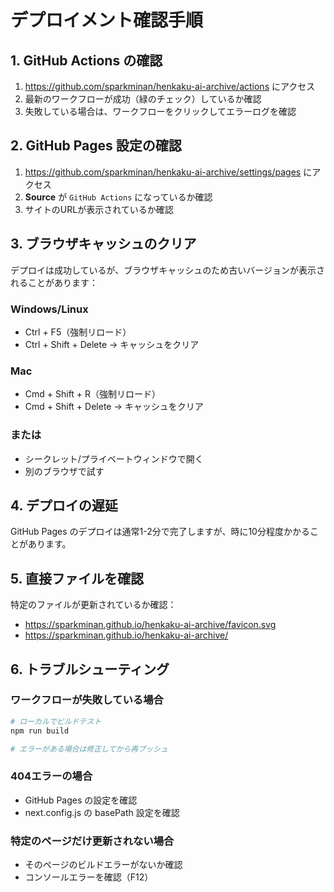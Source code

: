# デプロイメント確認手順

## 1. GitHub Actions の確認

1. https://github.com/sparkminan/henkaku-ai-archive/actions にアクセス
2. 最新のワークフローが成功（緑のチェック）しているか確認
3. 失敗している場合は、ワークフローをクリックしてエラーログを確認

## 2. GitHub Pages 設定の確認

1. https://github.com/sparkminan/henkaku-ai-archive/settings/pages にアクセス
2. **Source** が `GitHub Actions` になっているか確認
3. サイトのURLが表示されているか確認

## 3. ブラウザキャッシュのクリア

デプロイは成功しているが、ブラウザキャッシュのため古いバージョンが表示されることがあります：

### Windows/Linux
- Ctrl + F5（強制リロード）
- Ctrl + Shift + Delete → キャッシュをクリア

### Mac
- Cmd + Shift + R（強制リロード）
- Cmd + Shift + Delete → キャッシュをクリア

### または
- シークレット/プライベートウィンドウで開く
- 別のブラウザで試す

## 4. デプロイの遅延

GitHub Pages のデプロイは通常1-2分で完了しますが、時に10分程度かかることがあります。

## 5. 直接ファイルを確認

特定のファイルが更新されているか確認：
- https://sparkminan.github.io/henkaku-ai-archive/favicon.svg
- https://sparkminan.github.io/henkaku-ai-archive/

## 6. トラブルシューティング

### ワークフローが失敗している場合
```bash
# ローカルでビルドテスト
npm run build

# エラーがある場合は修正してから再プッシュ
```

### 404エラーの場合
- GitHub Pages の設定を確認
- next.config.js の basePath 設定を確認

### 特定のページだけ更新されない場合
- そのページのビルドエラーがないか確認
- コンソールエラーを確認（F12）